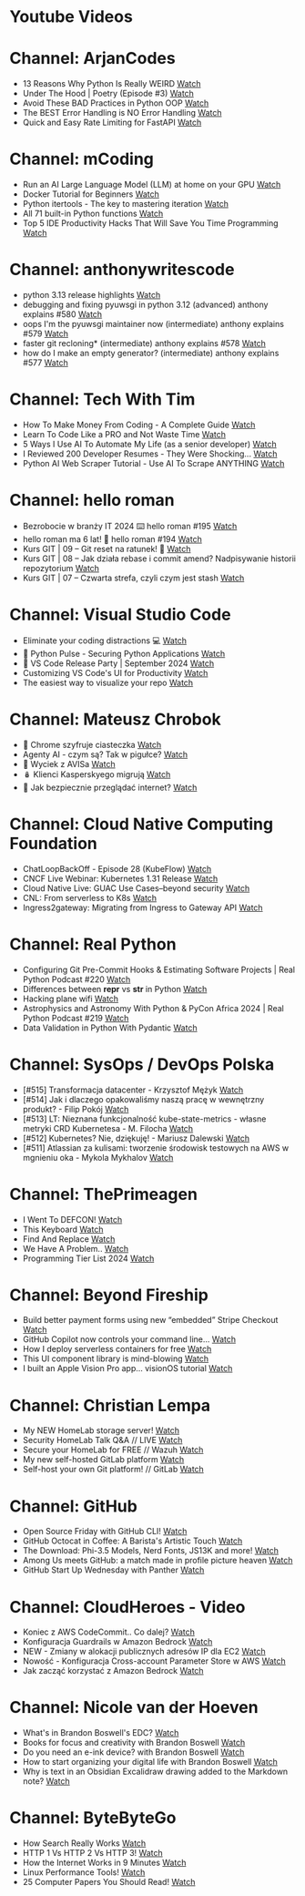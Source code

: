 
Youtube Videos
==============

# Channel: ArjanCodes
  
 - 13 Reasons Why Python Is Really WEIRD  [Watch](https://youtu.be/eufjIfVOm8s)  
 - Under The Hood | Poetry (Episode #3)  [Watch](https://youtu.be/5uqZ6jAPTnY)  
 - Avoid These BAD Practices in Python OOP  [Watch](https://youtu.be/yFLY0SVutgM)  
 - The BEST Error Handling is NO Error Handling  [Watch](https://youtu.be/YA0Wq1rcs6U)  
 - Quick and Easy Rate Limiting for FastAPI  [Watch](https://youtu.be/pZunzLJ1qcQ)
# Channel: mCoding
  
 - Run an AI Large Language Model (LLM) at home on your GPU  [Watch](https://youtu.be/RejIVgfER-4)  
 - Docker Tutorial for Beginners  [Watch](https://youtu.be/b0HMimUb4f0)  
 - Python itertools - The key to mastering iteration  [Watch](https://youtu.be/1p7xa_BHYDs)  
 - All 71 built-in Python functions  [Watch](https://youtu.be/7Qu_KXc7xSI)  
 - Top 5 IDE Productivity Hacks That Will Save You Time Programming  [Watch](https://youtu.be/HBC7i1AbsyA)
# Channel: anthonywritescode
  
 - python 3.13 release highlights  [Watch](https://youtu.be/gqqgwyNx52Q)  
 - debugging and fixing pyuwsgi in python 3.12 (advanced) anthony explains #580  [Watch](https://youtu.be/Y4n2xCIF2Jg)  
 - oops I'm the pyuwsgi maintainer now (intermediate) anthony explains #579  [Watch](https://youtu.be/WILYaDNez4g)  
 - faster git recloning* (intermediate) anthony explains #578  [Watch](https://youtu.be/rLHNAiLv7r0)  
 - how do I make an empty generator? (intermediate) anthony explains #577  [Watch](https://youtu.be/b0mUqJc4a2g)
# Channel: Tech With Tim
  
 - How To Make Money From Coding - A Complete Guide  [Watch](https://youtu.be/Y6k4_gAUL9Q)  
 - Learn To Code Like a PRO and Not Waste Time  [Watch](https://youtu.be/IIW4L-_5YCw)  
 - 5 Ways I Use AI To Automate My Life (as a senior developer)  [Watch](https://youtu.be/vU3GR5lrlLQ)  
 - I Reviewed 200 Developer Resumes - They Were Shocking...  [Watch](https://youtu.be/PxGLmDk55JU)  
 - Python AI Web Scraper Tutorial - Use AI To Scrape ANYTHING  [Watch](https://youtu.be/Oo8-nEuDBkk)
# Channel: hello roman
  
 - Bezrobocie w branży IT 2024 ⌨️ hello roman #195  [Watch](https://youtu.be/3A0h9uNj0Z4)  
 - hello roman ma 6 lat!  🎉  hello roman #194  [Watch](https://youtu.be/2VcweF4sVRE)  
 - Kurs GIT | 09 – Git reset na ratunek! 🛟  [Watch](https://youtu.be/vri36csppEY)  
 - Kurs GIT | 08 – Jak działa rebase i commit amend? Nadpisywanie historii repozytorium  [Watch](https://youtu.be/4GKI4Gz97TE)  
 - Kurs GIT | 07 – Czwarta strefa, czyli czym jest stash  [Watch](https://youtu.be/T9n2tF60cY0)
# Channel: Visual Studio Code
  
 - Eliminate your coding distractions 💻  [Watch](https://youtu.be/zTxSghVgV1c)  
 - 🔴 Python Pulse - Securing Python Applications  [Watch](https://youtu.be/u6Jk8igG_Po)  
 - 🎉 VS Code Release Party | September 2024  [Watch](https://youtu.be/wQSs6QlmJb8)  
 - Customizing VS Code's UI for Productivity  [Watch](https://youtu.be/nORT3-kONgA)  
 - The easiest way to visualize your repo  [Watch](https://youtu.be/z5s41Qy8-Tc)
# Channel: Mateusz Chrobok
  
 - 🍪 Chrome szyfruje ciasteczka  [Watch](https://youtu.be/X0LLP5CsW3c)  
 - Agenty AI - czym są? Tak w pigułce?  [Watch](https://youtu.be/hQhSKfzhVnY)  
 - 🚗 Wyciek z AVISa  [Watch](https://youtu.be/rtV4NGpfL5U)  
 - 🪆 Klienci Kasperskyego migrują  [Watch](https://youtu.be/WlawZ57M_wk)  
 - 📱 Jak bezpiecznie przeglądać internet?  [Watch](https://youtu.be/bE6NzeIxYrM)
# Channel: Cloud Native Computing Foundation
  
 - ChatLoopBackOff - Episode 28 (KubeFlow)  [Watch](https://youtu.be/uBCYYWq0Q-g)  
 - CNCF Live Webinar: Kubernetes 1.31 Release  [Watch](https://youtu.be/BRqOzQ6Arys)  
 - Cloud Native Live: GUAC Use Cases–beyond security  [Watch](https://youtu.be/yi5jPnyF9gc)  
 - CNL: From serverless to K8s  [Watch](https://youtu.be/kqDFgF9R450)  
 - Ingress2gateway: Migrating from Ingress to Gateway API  [Watch](https://youtu.be/CyMQ84tKJ4c)
# Channel: Real Python
  
 - Configuring Git Pre-Commit Hooks & Estimating Software Projects | Real Python Podcast #220  [Watch](https://youtu.be/rzha34hDPvs)  
 - Differences between __repr__ vs __str__ in Python  [Watch](https://youtu.be/-lz5kRcoU5Q)  
 - Hacking plane wifi  [Watch](https://youtu.be/TLT1zAFSV4Q)  
 - Astrophysics and Astronomy With Python & PyCon Africa 2024 | Real Python Podcast #219  [Watch](https://youtu.be/bqDo2yqlb2c)  
 - Data Validation in Python With Pydantic  [Watch](https://youtu.be/ySCtmCTm1lE)
# Channel: SysOps / DevOps Polska
  
 - [#515] Transformacja datacenter - Krzysztof Mężyk  [Watch](https://youtu.be/i4x6dA_swWQ)  
 - [#514] Jak i dlaczego opakowaliśmy naszą pracę w wewnętrzny produkt? - Filip Pokój  [Watch](https://youtu.be/VVnM_PocGiA)  
 - [#513] LT: Nieznana funkcjonalność kube-state-metrics - własne metryki CRD Kubernetesa - M. Filocha  [Watch](https://youtu.be/vdciuvIGRm0)  
 - [#512] Kubernetes? Nie, dziękuję! - Mariusz Dalewski  [Watch](https://youtu.be/hdf4a7ckTYs)  
 - [#511] Atlassian za kulisami: tworzenie środowisk testowych na AWS w mgnieniu oka - Mykola Mykhalov  [Watch](https://youtu.be/V53C-FrcIWk)
# Channel: ThePrimeagen
  
 - I Went To DEFCON!  [Watch](https://youtu.be/GwcFxTuMYmU)  
 - This Keyboard  [Watch](https://youtu.be/dhuX9t2j5Hc)  
 - Find And Replace  [Watch](https://youtu.be/v2a6Nv7RSd0)  
 - We Have A Problem..  [Watch](https://youtu.be/1-0r90bm6CE)  
 - Programming Tier List 2024  [Watch](https://youtu.be/c3yRbrYIUeo)
# Channel: Beyond Fireship
  
 - Build better payment forms using new “embedded” Stripe Checkout  [Watch](https://youtu.be/7WFXl4-aCxs)  
 - GitHub Copilot now controls your command line...  [Watch](https://youtu.be/P8MfgV9us4o)  
 - How I deploy serverless containers for free  [Watch](https://youtu.be/cw34KMPSt4k)  
 - This UI component library is mind-blowing  [Watch](https://youtu.be/RPa3_AD1_Vs)  
 - I built an Apple Vision Pro app... visionOS tutorial  [Watch](https://youtu.be/_xfZIr5sDLw)
# Channel: Christian Lempa
  
 - My NEW HomeLab storage server!  [Watch](https://youtu.be/HriJkdgNlKs)  
 - Security HomeLab Talk Q&A // LIVE  [Watch](https://youtu.be/Xufa5nrd4SA)  
 - Secure your HomeLab for FREE // Wazuh  [Watch](https://youtu.be/RjvKn0Q3rgg)  
 - My new self-hosted GitLab platform  [Watch](https://youtu.be/_BigjMxh7Xs)  
 - Self-host your own Git platform! // GitLab  [Watch](https://youtu.be/qoqtSihN1kU)
# Channel: GitHub
  
 - Open Source Friday with GitHub CLI!  [Watch](https://youtu.be/0G9DP0oa9i0)  
 - GitHub Octocat in Coffee: A Barista's Artistic Touch  [Watch](https://youtu.be/XHDfzVBbn6U)  
 - The Download: Phi-3.5 Models, Nerd Fonts, JS13K and more!  [Watch](https://youtu.be/bTKTgmyIrb0)  
 - Among Us meets GitHub: a match made in profile picture heaven  [Watch](https://youtu.be/nWLS32Doplk)  
 - GitHub Start Up Wednesday with Panther  [Watch](https://youtu.be/6gkV3SiO41w)
# Channel: CloudHeroes - Video
  
 - Koniec z AWS CodeCommit.. Co dalej?  [Watch](https://youtu.be/fkggBFBDOVk)  
 - Konfiguracja Guardrails w Amazon Bedrock  [Watch](https://youtu.be/mVQrBKucLGM)  
 - NEW - Zmiany w alokacji publicznych adresów IP dla EC2  [Watch](https://youtu.be/ltZzJRP3Wxg)  
 - Nowość - Konfiguracja Cross-account Parameter Store w AWS  [Watch](https://youtu.be/6kvGgv9vIgQ)  
 - Jak zacząć korzystać z Amazon Bedrock  [Watch](https://youtu.be/DZa3mpKslD8)
# Channel: Nicole van der Hoeven
  
 - What's in Brandon Boswell's EDC?  [Watch](https://youtu.be/Noswl0jCA4k)  
 - Books for focus and creativity with Brandon Boswell  [Watch](https://youtu.be/Ugc4U8Rx7RM)  
 - Do you need an e-ink device? with Brandon Boswell  [Watch](https://youtu.be/uUKPV6mWMFM)  
 - How to start organizing your digital life with Brandon Boswell  [Watch](https://youtu.be/Ykhyw3T3ICU)  
 - Why is text in an Obsidian Excalidraw drawing added to the Markdown note?  [Watch](https://youtu.be/HG5IuDIWHgY)
# Channel: ByteByteGo
  
 - How Search Really Works  [Watch](https://youtu.be/TByRaraQqW4)  
 - HTTP 1 Vs HTTP 2 Vs HTTP 3!  [Watch](https://youtu.be/UMwQjFzTQXw)  
 - How the Internet Works in 9 Minutes  [Watch](https://youtu.be/sMHzfigUxz4)  
 - Linux Performance Tools!  [Watch](https://youtu.be/iJ_eIsA5E1U)  
 - 25 Computer Papers You Should Read!  [Watch](https://youtu.be/_kynGl5hr9U)